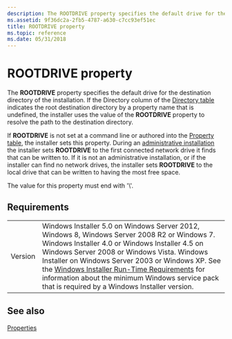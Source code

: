 ```yaml
---
description: The ROOTDRIVE property specifies the default drive for the destination directory of the installation.
ms.assetid: 9f36dc2a-2fb5-4787-a630-c7cc93ef51ec
title: ROOTDRIVE property
ms.topic: reference
ms.date: 05/31/2018
---
```


# ROOTDRIVE property

The **ROOTDRIVE** property specifies the default drive for the destination directory of the installation. If the Directory column of the [Directory table](directory-table.md) indicates the root destination directory by a property name that is undefined, the installer uses the value of the **ROOTDRIVE** property to resolve the path to the destination directory.

If **ROOTDRIVE** is not set at a command line or authored into the [Property table](property-table.md), the installer sets this property. During an [administrative installation](administrative-installation.md) the installer sets **ROOTDRIVE** to the first connected network drive it finds that can be written to. If it is not an administrative installation, or if the installer can find no network drives, the installer sets **ROOTDRIVE** to the local drive that can be written to having the most free space.

The value for this property must end with '\\'.

## Requirements



|                    |                                                                                                                                                                                                                                                                                                                                                                                                                                                  |
|--------------------|--------------------------------------------------------------------------------------------------------------------------------------------------------------------------------------------------------------------------------------------------------------------------------------------------------------------------------------------------------------------------------------------------------------------------------------------------|
| Version<br/> | Windows Installer 5.0 on Windows Server 2012, Windows 8, Windows Server 2008 R2 or Windows 7. Windows Installer 4.0 or Windows Installer 4.5 on Windows Server 2008 or Windows Vista. Windows Installer on Windows Server 2003 or Windows XP. See the [Windows Installer Run-Time Requirements](windows-installer-portal.md) for information about the minimum Windows service pack that is required by a Windows Installer version.<br/> |



## See also

<dl> <dt>

[Properties](properties.md)
</dt> </dl>

 

 




